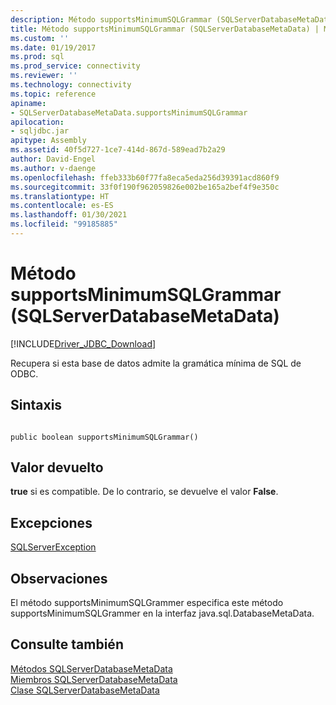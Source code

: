 ```yaml
---
description: Método supportsMinimumSQLGrammar (SQLServerDatabaseMetaData)
title: Método supportsMinimumSQLGrammar (SQLServerDatabaseMetaData) | Microsoft Docs
ms.custom: ''
ms.date: 01/19/2017
ms.prod: sql
ms.prod_service: connectivity
ms.reviewer: ''
ms.technology: connectivity
ms.topic: reference
apiname:
- SQLServerDatabaseMetaData.supportsMinimumSQLGrammar
apilocation:
- sqljdbc.jar
apitype: Assembly
ms.assetid: 40f5d727-1ce7-414d-867d-589ead7b2a29
author: David-Engel
ms.author: v-daenge
ms.openlocfilehash: ffeb333b60f77fa8eca5eda256d39391acd860f9
ms.sourcegitcommit: 33f0f190f962059826e002be165a2bef4f9e350c
ms.translationtype: HT
ms.contentlocale: es-ES
ms.lasthandoff: 01/30/2021
ms.locfileid: "99185885"
---
```

# <a name="supportsminimumsqlgrammar-method-sqlserverdatabasemetadata"></a>Método supportsMinimumSQLGrammar (SQLServerDatabaseMetaData)
[!INCLUDE[Driver_JDBC_Download](../../../includes/driver_jdbc_download.md)]

  Recupera si esta base de datos admite la gramática mínima de SQL de ODBC.  
  
## <a name="syntax"></a>Sintaxis  
  
```  
  
public boolean supportsMinimumSQLGrammar()  
```  
  
## <a name="return-value"></a>Valor devuelto  
 **true** si es compatible. De lo contrario, se devuelve el valor **False**.  
  
## <a name="exceptions"></a>Excepciones  
 [SQLServerException](../../../connect/jdbc/reference/sqlserverexception-class.md)  
  
## <a name="remarks"></a>Observaciones  
 El método supportsMinimumSQLGrammer especifica este método supportsMinimumSQLGrammer en la interfaz java.sql.DatabaseMetaData.  
  
## <a name="see-also"></a>Consulte también  
 [Métodos SQLServerDatabaseMetaData](../../../connect/jdbc/reference/sqlserverdatabasemetadata-methods.md)   
 [Miembros SQLServerDatabaseMetaData](../../../connect/jdbc/reference/sqlserverdatabasemetadata-members.md)   
 [Clase SQLServerDatabaseMetaData](../../../connect/jdbc/reference/sqlserverdatabasemetadata-class.md)  
  
  
